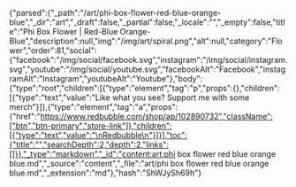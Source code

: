 {"parsed":{"_path":"/art/phi-box-flower-red-blue-orange-blue","_dir":"art","_draft":false,"_partial":false,"_locale":"","_empty":false,"title":"Phi Box Flower | Red-Blue Orange-Blue","description":null,"img":"/img/art/spiral.png","alt":null,"category":"Flower","order":81,"social":{"facebook":"/img/social/facebook.svg","instagram":"/img/social/instagram.svg","youtube":"/img/social/youtube.svg","facebookAlt":"Facebook","instagramAlt":"Instagram","youtubeAlt":"Youtube"},"body":{"type":"root","children":[{"type":"element","tag":"p","props":{},"children":[{"type":"text","value":"Like what you see? Support me with some merch"}]},{"type":"element","tag":"a","props":{"href":"https://www.redbubble.com/shop/ap/102890732","className":["btn","btn-primary","store-link"]},"children":[{"type":"text","value":"\nRedbubble\n"}]}],"toc":{"title":"","searchDepth":2,"depth":2,"links":[]}},"_type":"markdown","_id":"content:art:phi box flower red blue orange blue.md","_source":"content","_file":"art/phi box flower red blue orange blue.md","_extension":"md"},"hash":"ShWJySh69h"}